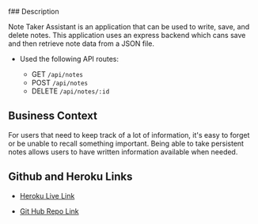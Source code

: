 f## Description

Note Taker Assistant is an application that can be used to write, save, and delete notes. This application uses an express backend which cans save and then retrieve note data from a JSON file.


* Used the following API routes:

  * GET `/api/notes` 
  * POST `/api/notes` 
  * DELETE `/api/notes/:id`

## Business Context

For users that need to keep track of a lot of information, it's easy to forget or be unable to recall something important. Being able to take persistent notes allows users to have written information available when needed.

## Github and Heroku Links

* <a href = "https://scribe-for-me.herokuapp.com/">Heroku Live Link</a>

* <a href = "https://github.com/Drop-G/NoteTakerAssistant">Git Hub Repo Link</a>